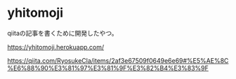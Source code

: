 # yhitomoji
qiitaの記事を書くために開発したやつ。

https://yhitomoji.herokuapp.com/

https://qiita.com/RyosukeCla/items/2af3e67509f0649e6e69#%E5%AE%8C%E6%88%90%E3%81%97%E3%81%9F%E3%82%B4%E3%83%9F
